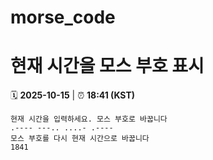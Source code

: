 # morse_code
# 현재 시간을 모스 부호 표시
<!-- MORSE_TIME_START -->
🗓️ **2025-10-15** | ⏰ **18:41 (KST)**

```
현재 시간을 입력하세요. 모스 부호로 바꿉니다
.---- ---.. ....- .----
모스 부호를 다시 현재 시간으로 바꿉니다
1841
```
<!-- MORSE_TIME_END -->
